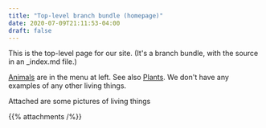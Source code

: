 ```yaml
---
title: "Top-level branch bundle (homepage)"
date: 2020-07-09T21:11:53-04:00
draft: false
---
```


This is the top-level page for our site.  (It's a branch bundle,
with the source in an _index.md file.)

[Animals](/animals/) are in the menu at left.  See also [Plants](/plants/).
We don't have any examples of any other living things.

Attached are some pictures of living things

{{% attachments /%}}

